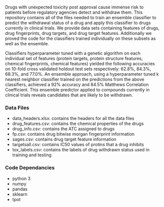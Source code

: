  Drugs with unexpected toxicity post approval cause immense risk to patients before regulatory agencies detect and withdraw them. This repository contains all of the files needed to train an ensemble classifier to predict the withdrawal status of a drug and apply this classifier to drugs currently in clinical trials. We provide data sets containing features of drugs, drug fingerprints, drug targets, and drug target features. Additionally we proved the code for the classifiers trained individually on these subsets as well as the ensemble.

Classifiers hyperparameter tuned with a genetic algorithm on each individual set of features (protein targets, protein structure features, chemical fingerprints, chemical features) yielded the following accuracies on 10-fold cross validated holdout test sets respectively: 62.8%, 84.3%, 68.3%, and 77.0%. An ensemble approach, using a hyperparameter tuned k nearest neighbor classifier trained on the predictions from the above classifiers, achieved a 92% accuracy and 84.5% Matthews Correlation Coefficient. This ensemble predictor applied to compounds currently in clinical trials reveals candidates that are likely to be withdrawn.

### Data Files

- data_headers.xlsx: contains the headers for all the data files
- drug_features.csv: contains the chemical properties of the drugs
- drug_info.csv: contains the ATC assigned to drugs
- fp.csv: contains drug bitwise morgan fingerprint information
- sages.csv: contains drug target feature information
- targetsall.csv: contains IC50 values of protins that a drug inhibits
- tox_labels.csv: contains the labels of drug withdrawn status used in training and testing


### Code Dependancies

- python 3
- numpy
- pandas
- sklearn
- tpot